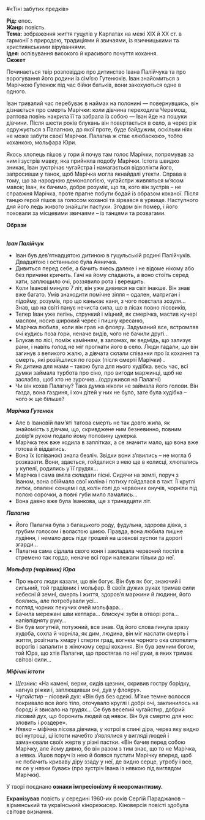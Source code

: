 #«Тіні забутих предків»

<b>Рід:</b> епос.<br>
<b>Жанр:</b> повість.<br>
<b>Тема:</b> зображення життя гуцулів у Карпатах на межі XIX й XX ст. в гармонії з природою, традиціями й звичаями, із язичницькими та християнськими віруваннями.<br>
<b>Ідея:</b> оспівування високого й красивого почуття кохання.<br>
<b>Сюжет</b><br>
<p>Починається твір розповіддю про дитинство Івана Палійчука та про ворогування його родини із сім’єю Гутенюків. Іван знайомиться з Марічкою Гутенюк під час бійки батьків, вони закохуються одне в одного.</p>
<p>Іван тривалий час перебуває в наймах на полонині — повернувшись, він дізнається про смерть Марічки: коли дівчина переходила Черемош, раптова повінь накрила її та забрала із собою — Іван йде на пошуки дівчини. Після шести років блукань він  повертається в село, а через рік одружується з Палагною, до якої проте, буде байдужим, оскільки ніяк не може забути своєї Марічки. Палагна ж стає «любаскою», тобто коханкою, мольфара Юри.</p> 
<p>Якось хлопець пішов у гори й почув там голос Марічки, попрямував за ним і зустрів мавку, яка прийняла подобу Марічки. Істота швидко зникає, Іван зустрічає чугайстра і намагається відволікти його, запросивши у танок, щоб Марічка могла якнайдалі утекти. Справа в тому, що за народною демонологією, чугайстри живляться м’ясом мавок; Іван, як бачимо, добре розуміє, що та, кого він зустрів – не справжня Марічка, проте прагне побути бодай із образом коханої. Після танцю герой пішов за голосом коханої та  зірвався в урвище. Наступного дня його ледь живого знайшли пастухи. Згодом він помер, і його поховали за місцевими звичаями – із танцями та розвагами.</p>

<b>Образи</b><br><br>

<i><b>Іван Палійчук</b></i>
<ul>
	<li>Іван був дев’ятнадцятою дитиною в гуцульській родині Палійчуків. Двадцятою і останньою була Анничка.</li>
<li>Дивиться перед себе, а бачить якесь далеке і не відоме нікому або без причини кричить. Гачі на йому спадають, а воно стоїть серед хати, заплющило очі, роззявило рота і верещить.</li>
<li>Коли Іванові минуло 7 літ, він уже дивився на світ інакше. Він знав вже багато. Умів знаходити помічне зілля – одален, матриган і підойму, розумів, про що канькає каня, з чого повстала зозуля… Знав, що на світі панує нечиста сила, що в лісах повно лісовиків,</li>
<li>Тепер Іван уже легінь, стрункий і міцний, як смерічка, мастив кучері маслом, носив широкий черес і пишну кресаню,</li>
<li>Марічка любила, коли він грав на флояру. Задуманий все, встромляв очі кудись поза гори, неначе видів, чого не бачили другі…</li>
<li>Блукав по лісі, поміж камінням, в заломах, як ведмідь, що зализує рани, і навіть голод не міг прогнати його в село. Люди гадали, що він загинув з великого жалю, а дівчата склали співанки про їх кохання та смерть, які розійшлися по горах (після смерті Марічки) .</li>
<li>Як дитина для мами – такою була для нього худібка. весь час, всі думки займала турбота про сіно, про вигоди маржинці, щоб не заслабла, щоб хто не зурочив…(одружився на Палагні)</li>
<li>Чи він кохав Палагну? Така думка ніколи не займала його голови. Він ґазда, вона ґаздиня, і хоч дітей у них не було, зате була худібка – чого ж ще більше?</li>
</ul>	

<i><b>Марічка Гутенюк</b></i>
<ul>
	<li>Але в Івановій пам’яті татова смерть не так довго жила, як знайомість з дівчам, що, скривджене ним безневинно, повним довір’я рухом подало йому половину цукерка.</li>
<li>Марічка теж вже ходила в заплітках, а се значити мало, що вона вже готова й віддатись.</li>
<li>Вона їх (співанок) знала безліч. Звідки вони з’явились – не могла б розказати. Вони, здається, гойдалися з нею ще в колисці, хлюпались у купелі, родились у її грудях…</li>
<li>Марічка і сама вміла складати пісні. Сидячи на землі, поруч з Іваном, вона обіймала свої коліна і потиху гойдалася в такт. Її круглі литки, опалені сонцем і од колін голі до червоних онучів, чорніли під полою сорочки, а повні губи мило ламались…</li>
<li>Вона давно вже була Іванкова, ще з тринадцяти літ.</li>
</ul>

<i><b>Палагна</b></i>
<ul>
	<li>Його Палагна була з багацького роду, фудульна, здорова дівка, з грубим голосом і воластою шиєю. Правда, вона любила пишне лудіння, і немало десь піде грошей на шовкові хустки та дорогі згарди…</li>
<li>Палагна сама сідлала свого коня і закладала червоний постіл в стремено так гордо, неначе всі гори належали тільки до неї.</li>
</ul>	

<i><b>Мольфар (чарівник) Юра</b></i>
<ul>
	<li>Про нього люди казали, що він богує. Він був як бог, знаючий і сильний, той градівник і мольфар. В своїх дужих руках тримав сили небесні й земні, смерть і життя, здоров’я маржини й людини, його боялись, але потребували усі…</li>
<li>погляд чорних пекучих очей мольфара…</li>
<li>Бачила мережані шви кептара… блискучі зуби в отворі рота… напівпідняту руку…</li>
<li>Він був могутній, потужний, все знав. Од його слова гинула зразу худоба, сохла й чорніла, як дим, людина, він міг наслати смерть і життя, розігнать хмару і сперти град, вогнем чорного ока спопелить ворогів і запалити в жіночому серці кохання. Він був земним богом, той Юра, що хтів Палагни, що простягав по неї руки, в яких тримає світові сили…</li>
</ul>	

<i><b>Міфічні істоти</b></i>
<ul>
	<li><i>Щезник:</i> «На камені, верхи, сидів щезник, скривив гостру борідку, нагнув ріжки і, заплющивши очі, дув у флояру».</li>
<li><i>Чугайстир</i> – лісовий дух: «Він був без одежі. М’яке темне волосся покривало все його тіло, оточувало круглі і добрі очі, заклинилось на бороді й звисало на грудях… Се був веселий чугайстир, добрий лісовий дух, що боронить людей од нявок. Він був смертю для них: зловить і роздере».</li>
<li><i>Нявка</i> – міфічна лісова дівчина, у котрої в спині діра, через яку видно всі нутрощі, ці істоти начебто з’являлися у вигляді людей і заманювали своїх жертв у різні пастки. «Він бачив перед собою Марічку, але йому дивно, бо він разом з тим знає, що то не Марічка, а нявка. Йшов поруч із нею й боявся пустити Марічку вперед, щоб не побачить криваву діру ззаду у неї, де видно серце, утробу і все, як се у нявки буває» (про зустріч Івана із нявкою під виглядом Марічки).</li>
</ul>	


<p>У творі поєднано <b>ознаки імпресіонізму й неоромантизму.</b></p>
<p><b>Екранізував</b> повість у середині 1960-их років Сергій Параджанов – вірменський та український кінорежисер. Кіноверсія повісті здобула світове визнання.</p>






















